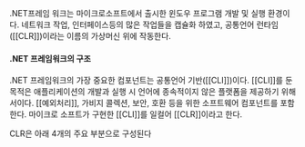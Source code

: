.NET프레임 워크는 마이크로소프트에서 출시한 윈도우 프로그램 개발 및 실행 환경이다.
네트워크 작업, 인터페이스등의 많은 작업들을 캡슐화 하였고, 공통언어 런타임([[CLR]])이라는 이름의
가상머신 위에 작동한다.


#### .NET 프레임워크의 구조
.NET 프레임워크의 가장 중요한 컴포넌트는 공통언어 기반([[CLI]])이다.
[[CLI]]를 둔 목적은 애플리케이션의 개발과 실행 시 언어에 종속적이지 않은 플랫폼을 제공하기 위해서이다.
[[예외처리]], 가비지 콜렉션, 보안, 호환 등을 위한 소프트웨어 컴포넌트를 포함한다.
마이크로 소프트가 구현한 [[CLI]]를 일컬어 [[CLR]]이라고 한다.

CLR은 아래 4개의 주요 부분으로 구성된다